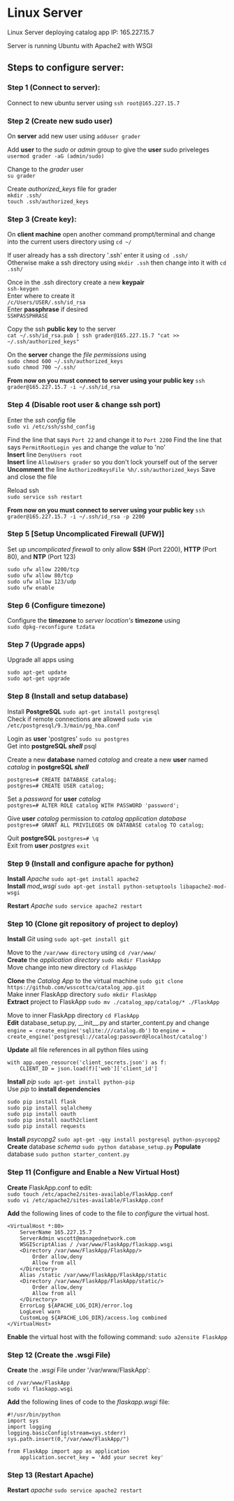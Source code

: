 # Linux Server
Linux Server deploying catalog app
IP: 165.227.15.7

Server is running Ubuntu with Apache2 with WSGI

## Steps to configure server:

### Step 1 (Connect to server):
Connect to new ubuntu server using `ssh root@165.227.15.7`

### Step 2 (Create new sudo user)
On **server** add new user using `adduser grader`

Add **user** to the *sudo* or *admin* group to give the **user** sudo priveleges  
`usermod grader -aG (admin/sudo)`

Change to the *grader* user  
`su grader`

Create *authorized_keys* file for grader  
`mkdir .ssh/`  
`touch .ssh/authorized_keys`

### Step 3 (Create key):
On **client machine** open another command prompt/terminal and change into the current users directory using `cd ~/`

If user already has a ssh directory '.ssh' enter it using `cd .ssh/`  
Otherwise make a ssh directory using `mkdir .ssh` then change into it with `cd .ssh/`

Once in the .ssh directory create a new **keypair**  
`ssh-keygen`  
Enter where to create it  
`/c/Users/USER/.ssh/id_rsa`  
Enter **passphrase** if desired  
`SSHPASSPHRASE`

Copy the ssh **public key** to the server  
`cat ~/.ssh/id_rsa.pub | ssh grader@165.227.15.7 "cat >> ~/.ssh/authorized_keys"`

On the **server** change the *file permissions* using  
`sudo chmod 600 ~/.ssh/authorized_keys`  
`sudo chmod 700 ~/.ssh/`

**From now on you must connect to server using your public key** `ssh grader@165.227.15.7 -i ~/.ssh/id_rsa`

### Step 4 (Disable root user & change ssh port)
Enter the *ssh config* file  
`sudo vi /etc/ssh/sshd_config`

Find the line that says `Port 22` and change it to `Port 2200`
Find the line that says `PermitRootLogin yes` and change the *value* to 'no'  
**Insert** line `DenyUsers root`  
**Insert** line `AllowUsers grader` so you don't lock yourself out of the server  
**Uncomment** the line `AuthorizedKeysFile %h/.ssh/authorized_keys`
Save and close the file

Reload ssh  
`sudo service ssh restart`

**From now on you must connect to server using your public key** `ssh grader@165.227.15.7 -i ~/.ssh/id_rsa -p 2200`

### Step 5 [Setup Uncomplicated Firewall (UFW)]
Set up *uncomplicated firewall* to only allow **SSH** (Port 2200), **HTTP** (Port 80), and **NTP** (Port 123)

    sudo ufw allow 2200/tcp
    sudo ufw allow 80/tcp
    sudo ufw allow 123/udp
    sudo ufw enable
    
### Step 6 (Configure timezone)
Configure the **timezone** to *server location's* **timezone** using  
`sudo dpkg-reconfigure tzdata`

### Step 7 (Upgrade apps)
Upgrade all apps using

    sudo apt-get update
    sudo apt-get upgrade
    
### Step 8 (Install and setup database)
Install **PostgreSQL** `sudo apt-get install postgresql`  
Check if remote connections are allowed `sudo vim /etc/postgresql/9.3/main/pg_hba.conf`  

Login as **user** 'postgres' `sudo su postgres`  
Get into **postgreSQL *shell*** psql

Create a new **database** named *catalog* and create a new **user** named *catalog* in **postgreSQL *shell***

    postgres=# CREATE DATABASE catalog;
    postgres=# CREATE USER catalog;
    
Set a *password* for **user** *catalog*  
`postgres=# ALTER ROLE catalog WITH PASSWORD 'password';`

Give **user** *catalog* permission to *catalog* *application database*  
`postgres=# GRANT ALL PRIVILEGES ON DATABASE catalog TO catalog;`

Quit **postgreSQL** `postgres=# \q`  
Exit from **user** *postgres* `exit`

### Step 9 (Install and configure apache for python)
**Install** *Apache* `sudo apt-get install apache2`  
**Install** *mod_wsgi* `sudo apt-get install python-setuptools libapache2-mod-wsgi` 

**Restart** *Apache* `sudo service apache2 restart`

### Step 10 (Clone git repository of project to deploy)
**Install** *Git* using `sudo apt-get install git`

Move to the `/var/www directory` using `cd /var/www/`  
**Create** the *application directory* `sudo mkdir FlaskApp`  
Move change into new directory `cd FlaskApp`

**Clone** the *Catalog App* to the virtual machine `sudo git clone https://github.com/wsscottca/catalog_app.git`  
Make inner FlaskApp directory `sudo mkdir FlaskApp`  
**Extract** project to FlaskApp `sudo mv ./catalog_app/catalog/* ./FlaskApp`

Move to inner FlaskApp directory `cd FlaskApp`  
**Edit** database_setup.py, \_\_init\_\_.py and starter_content.py and change `engine = create_engine('sqlite:///catalog.db')` to `engine = create_engine('postgresql://catalog:password@localhost/catalog')`

**Update** all file references in all python files using

    with app.open_resource('client_secrets.json') as f:    
        CLIENT_ID = json.load(f)['web']['client_id']

**Install** *pip* `sudo apt-get install python-pip`  
Use *pip* to **install dependencies** 

    sudo pip install flask
    sudo pip install sqlalchemy
    sudo pip install oauth
    sudo pip install oauth2client
    sudo pip install requests
    
    
**Install** *psycopg2* `sudo apt-get -qqy install postgresql python-psycopg2`  
**Create** database *schema* `sudo python database_setup.py`
**Populate** database `sudo puthon starter_content.py`

### Step 11 (Configure and Enable a New Virtual Host)
**Create** FlaskApp.conf to edit:  
`sudo touch /etc/apache2/sites-available/FlaskApp.conf`  
`sudo vi /etc/apache2/sites-available/FlaskApp.conf`

**Add** the following lines of code to the file to *configure* the virtual host.

    <VirtualHost *:80>
	    ServerName 165.227.15.7
	    ServerAdmin wscott@managednetwork.com
	    WSGIScriptAlias / /var/www/FlaskApp/flaskapp.wsgi
	    <Directory /var/www/FlaskApp/FlaskApp/>
		    Order allow,deny
		    Allow from all
	    </Directory>
	    Alias /static /var/www/FlaskApp/FlaskApp/static
	    <Directory /var/www/FlaskApp/FlaskApp/static/>
		    Order allow,deny
		    Allow from all
	    </Directory>
	    ErrorLog ${APACHE_LOG_DIR}/error.log
	    LogLevel warn
	    CustomLog ${APACHE_LOG_DIR}/access.log combined
    </VirtualHost>
    
**Enable** the virtual host with the following command: `sudo a2ensite FlaskApp`

### Step 12 (Create the .wsgi File)
**Create** the *.wsgi* File under '/var/www/FlaskApp':

    cd /var/www/FlaskApp
    sudo vi flaskapp.wsgi
    
**Add** the following lines of code to the *flaskapp.wsgi* file:

    #!/usr/bin/python
    import sys
    import logging
    logging.basicConfig(stream=sys.stderr)
    sys.path.insert(0,"/var/www/FlaskApp/")

    from FlaskApp import app as application
        application.secret_key = 'Add your secret key'
    
### Step 13 (Restart Apache)
**Restart** *apache* `sudo service apache2 restart`
